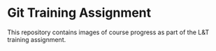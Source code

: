 # Git Training Assignment

This repository contains images of course progress as part of the L&T training assignment.
